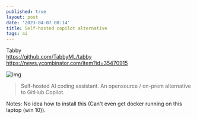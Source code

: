 ```yaml
---
published: true
layout: post
date: '2023-04-07 08:14'
title: Self-hosted copilot alternative
tags: ai 
---
```

Tabby  
<https://github.com/TabbyML/tabby>  
<https://news.ycombinator.com/item?id=35470915>

![img](https://user-images.githubusercontent.com/388154/229353706-230d70e1-7d09-48e2-a884-4da768bccf6f.png)  

> Self-hosted AI coding assistant. An opensource / on-prem alternative to GitHub Copilot.

Notes: No idea how to install this (Can't even get docker running on this laptop (win 10)).
